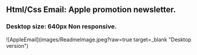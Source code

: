 ## Html/Css Email: Apple promotion newsletter.
### Desktop size: 640px Non responsive.

![AppleEmail](images/ReadmeImage.jpeg?raw=true target=_blank "Desktop version")
